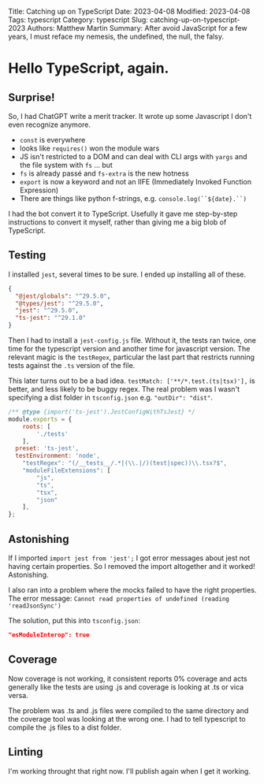 Title: Catching up on TypeScript
Date: 2023-04-08
Modified: 2023-04-08
Tags: typescript
Category: typescript
Slug: catching-up-on-typescript-2023
Authors: Matthew Martin
Summary: After avoid JavaScript for a few years, I must reface my nemesis, the undefined, the null, the falsy.

# Hello TypeScript, again.

## Surprise!

So, I had ChatGPT write a merit tracker. It wrote up some Javascript I don't even recognize anymore.

- `const` is everywhere
- looks like `requires()` won the module wars
- JS isn't restricted to a DOM and can deal with CLI args with `yargs` and the file system with `fs` ... but
- `fs` is already passé and `fs-extra` is the new hotness
- `export` is now a keyword and not an IIFE (Immediately Invoked Function Expression)
- There are things like python f-strings, e.g. ``` console.log(``${date}.``) ```

I had the bot convert it to TypeScript. Usefully it gave me step-by-step instructions to convert it myself, rather than giving me a big blob of TypeScript.

## Testing

I installed `jest`, several times to be sure. I ended up installing all of these.

```json
{
  "@jest/globals": "^29.5.0",
  "@types/jest": "^29.5.0",
  "jest": "^29.5.0",
  "ts-jest": "^29.1.0"
}
```

Then I had to install a `jest-config.js` file. Without it, the tests ran twice, one time for the typescript version and another time for javascript version. The relevant magic is the `testRegex`, particular the last part that restricts running tests against the `.ts` version of the file.

This later turns out to be a bad idea. `testMatch: ['**/*.test.(ts|tsx)'],` is better, and less likely to be buggy regex. The real problem was I wasn't specifying a dist folder in `tsconfig.json` e.g. `"outDir": "dist"`.

```js
/** @type {import('ts-jest').JestConfigWithTsJest} */
module.exports = {
    roots: [
        './tests'
    ],
  preset: 'ts-jest',
  testEnvironment: 'node',
    "testRegex": "(/__tests__/.*|(\\.|/)(test|spec))\\.tsx?$",
    "moduleFileExtensions": [
        "js",
        "ts",
        "tsx",
        "json"
    ],
};
```

## Astonishing

If I imported `import jest from 'jest';` I got error messages about jest not having certain properties. So I removed the import altogether and it worked! Astonishing.

I also ran into a problem where the mocks failed to have the right properties. The error message: `Cannot read properties of undefined (reading 'readJsonSync')`

The solution, put this into `tsconfig.json`:

```json
"esModuleInterop": true
```

## Coverage

Now coverage is not working, it consistent reports 0% coverage and acts generally like the tests are using .js and coverage is looking at .ts or vica versa.

The problem was .ts and .js files were compiled to the same directory and the coverage tool was looking at the wrong one. I had to tell typescript to compile the .js files to a dist folder.

## Linting

I'm working throught that right now. I'll publish again when I get it working.
